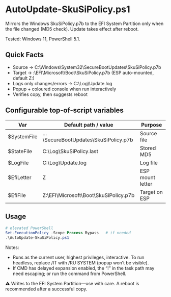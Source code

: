 # AutoUpdate-SkuSiPolicy.ps1

Mirrors the Windows SkuSiPolicy.p7b to the EFI System Partition only when the file changed (MD5 check). Update takes effect after reboot.

Tested: Windows 11, PowerShell 5.1.

## Quick Facts
- Source → C:\Windows\System32\SecureBootUpdates\SkuSiPolicy.p7b
- Target → <ESP>:\EFI\Microsoft\Boot\SkuSiPolicy.p7b (ESP auto-mounted, default Z:)
- Logs only changes/errors → C:\Log\Update.log
- Popup + coloured console when run interactively
- Verifies copy, then suggests reboot

## Configurable top-of-script variables

| Var           | Default path / value                          | Purpose           |
|---------------|-----------------------------------------------|-------------------|
| $SystemFile   | …\SecureBootUpdates\SkuSiPolicy.p7b           | Source file       |
| $StateFile    | C:\Log\SkuSiPolicy.last                       | Stored MD5        |
| $LogFile      | C:\Log\Update.log                             | Log file          |
| $EfiLetter    | Z                                             | ESP mount letter  |
| $EfiFile      | Z:\EFI\Microsoft\Boot\SkuSiPolicy.p7b         | Target on ESP     |

## Usage
```powershell
# elevated PowerShell
Set-ExecutionPolicy -Scope Process Bypass   # if needed
.\AutoUpdate-SkuSiPolicy.ps1
```

Notes:
- Runs as the current user, highest privileges, interactive. To run headless, replace /IT with /RU SYSTEM (popup won’t be visible).
- If CMD has delayed expansion enabled, the “!” in the task path may need escaping; or run the command from PowerShell.

⚠️ Writes to the EFI System Partition—use with care. A reboot is recommended after a successful copy.

